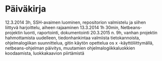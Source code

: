 # Päiväkirja

12.3.2014	3h, SSH-avaimen luominen, repositorion valmistelu ja siihen liittyvä harjoittelu, aiheen rajaaminen
13.3.2014	1h 30min, Netbeans-projektin luonti, raportointi, dokumentointi
20.3.2015 n. 9h, vanhan projektin hahmottamista uudelleen, tiedonhankintaa valmiista tietokannoista, ohjelmalogiikan suunnittelua, gitin käytön opettelua os x -käyttöliittymällä, netbeans-ohjelman päivitys, muutamien ohjelmalogiikkaluokkien koodaamista, luokkakaavion piirtämistä
